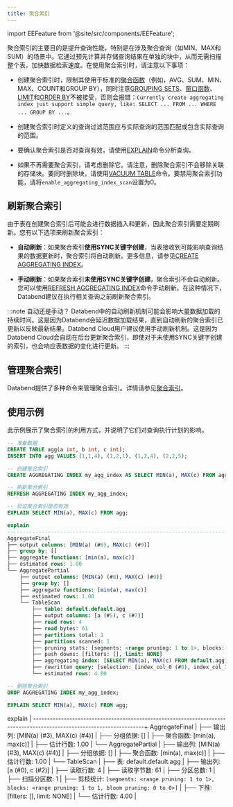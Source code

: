 ```yaml
---
title: 聚合索引
---
```


import EEFeature from '@site/src/components/EEFeature';

<EEFeature featureName='AGGREGATING INDEX'/>

聚合索引的主要目的是提升查询性能，特别是在涉及聚合查询（如MIN、MAX和SUM）的场景中。它通过预先计算并存储查询结果在单独的块中，从而无需扫描整个表，加快数据检索速度。在使用聚合索引时，请注意以下事项：

- 创建聚合索引时，限制其使用于标准的[聚合函数](/sql/sql-functions/aggregate-functions/)（例如，AVG、SUM、MIN、MAX、COUNT和GROUP BY），同时注意[GROUPING SETS](../54-query/01-groupby/group-by-grouping-sets.md)、[窗口函数](/sql/sql-functions/window-functions/)、[LIMIT](/sql/sql-commands/query-syntax/query-select#limit-clause)和[ORDER BY](/sql/sql-commands/query-syntax/query-select#order-by-clause)不被接受，否则会报错：`Currently create aggregating index just support simple query, like: SELECT ... FROM ... WHERE ... GROUP BY ...`。

- 创建聚合索引时定义的查询过滤范围应与实际查询的范围匹配或包含实际查询的范围。

- 要确认聚合索引是否对查询有效，请使用[EXPLAIN](/sql/sql-commands/explain-cmds/explain)命令分析查询。

- 如果不再需要聚合索引，请考虑删除它。请注意，删除聚合索引不会移除关联的存储块。要同时删除块，请使用[VACUUM TABLE](/sql/sql-commands/ddl/table/vacuum-table)命令。要禁用聚合索引功能，请将`enable_aggregating_index_scan`设置为0。

## 刷新聚合索引

由于表在创建聚合索引后可能会进行数据插入和更新，因此聚合索引需要定期刷新。您有以下选项来刷新聚合索引：

- **自动刷新**：如果聚合索引**使用SYNC关键字创建**，当表接收到可能影响查询结果的数据更新时，聚合索引将自动刷新。更多信息，请参见[CREATE AGGREGATING INDEX](/sql/sql-commands/ddl/aggregating-index/create-aggregating-index)。

- **手动刷新**：如果聚合索引**未使用SYNC关键字创建**，聚合索引不会自动刷新。您可以使用[REFRESH AGGREGATING INDEX](/sql/sql-commands/ddl/aggregating-index/refresh-aggregating-index)命令手动刷新。在这种情况下，Databend建议在执行相关查询之前刷新聚合索引。

:::note 自动还是手动？
Databend中的自动刷新机制可能会影响大量数据加载的持续时间。这是因为Databend会延迟数据加载结果，直到自动刷新的聚合索引已更新以反映最新结果。Databend Cloud用户建议使用手动刷新机制。这是因为Databend Cloud会自动在后台更新聚合索引，即使对于未使用SYNC关键字创建的索引，也会响应表数据的变化进行更新。
:::

## 管理聚合索引

Databend提供了多种命令来管理聚合索引。详情请参见[聚合索引](/sql/sql-commands/ddl/aggregating-index/)。

## 使用示例

此示例展示了聚合索引的利用方式，并说明了它们对查询执行计划的影响。

```sql
-- 准备数据
CREATE TABLE agg(a int, b int, c int);
INSERT INTO agg VALUES (1,1,4), (1,2,1), (1,2,4), (2,2,5);

-- 创建聚合索引
CREATE AGGREGATING INDEX my_agg_index AS SELECT MIN(a), MAX(c) FROM agg;

-- 刷新聚合索引
REFRESH AGGREGATING INDEX my_agg_index;

-- 验证聚合索引是否有效
EXPLAIN SELECT MIN(a), MAX(c) FROM agg;

explain                                                                                                               |
----------------------------------------------------------------------------------------------------------------------+
AggregateFinal                                                                                                        |
├── output columns: [MIN(a) (#8), MAX(c) (#9)]                                                                        |
├── group by: []                                                                                                      |
├── aggregate functions: [min(a), max(c)]                                                                             |
├── estimated rows: 1.00                                                                                              |
└── AggregatePartial                                                                                                  |
    ├── output columns: [MIN(a) (#8), MAX(c) (#9)]                                                                    |
    ├── group by: []                                                                                                  |
    ├── aggregate functions: [min(a), max(c)]                                                                         |
    ├── estimated rows: 1.00                                                                                          |
    └── TableScan                                                                                                     |
        ├── table: default.default.agg                                                                                |
        ├── output columns: [a (#5), c (#7)]                                                                          |
        ├── read rows: 4                                                                                              |
        ├── read bytes: 61                                                                                            |
        ├── partitions total: 1                                                                                       |
        ├── partitions scanned: 1                                                                                     |
        ├── pruning stats: [segments: <range pruning: 1 to 1>, blocks: <range pruning: 1 to 1, bloom pruning: 0 to 0>]|
        ├── push downs: [filters: [], limit: NONE]                                                                    |
        ├── aggregating index: [SELECT MIN(a), MAX(c) FROM default.agg]                                               |
        ├── rewritten query: [selection: [index_col_0 (#0), index_col_1 (#1)]]                                        |
        └── estimated rows: 4.00                                                                                      |

-- 删除聚合索引
DROP AGGREGATING INDEX my_agg_index;

EXPLAIN SELECT MIN(a), MAX(c) FROM agg;
```

explain                                                                                                               |
----------------------------------------------------------------------------------------------------------------------+
AggregateFinal                                                                                                        |
├── 输出列: [MIN(a) (#3), MAX(c) (#4)]                                                                                |
├── 分组依据: []                                                                                                      |
├── 聚合函数: [min(a), max(c)]                                                                                        |
├── 估计行数: 1.00                                                                                                    |
└── AggregatePartial                                                                                                  |
    ├── 输出列: [MIN(a) (#3), MAX(c) (#4)]                                                                            |
    ├── 分组依据: []                                                                                                  |
    ├── 聚合函数: [min(a), max(c)]                                                                                    |
    ├── 估计行数: 1.00                                                                                                |
    └── TableScan                                                                                                     |
        ├── 表: default.default.agg                                                                                   |
        ├── 输出列: [a (#0), c (#2)]                                                                                  |
        ├── 读取行数: 4                                                                                               |
        ├── 读取字节数: 61                                                                                            |
        ├── 分区总数: 1                                                                                               |
        ├── 扫描分区数: 1                                                                                             |
        ├── 剪枝统计: `[segments: <range pruning: 1 to 1>, blocks: <range pruning: 1 to 1, bloom pruning: 0 to 0>]` |
        ├── 下推: [filters: [], limit: NONE]                                                                          |
        └── 估计行数: 4.00                                                                                            |